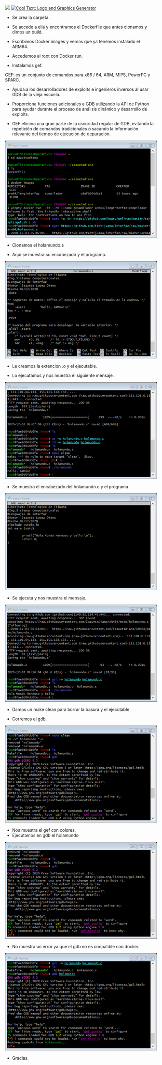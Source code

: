 
![](https://images.cooltext.com/5485888.gif)
<a href="http://cooltext.com" target="_top"><img src="https://cooltext.com/images/ct_pixel.gif" width="80" height="15" alt="Cool Text: Logo and Graphics Generator" border="0" /></a>

-	Se crea la carpeta.

-	Se accede a ella y encontramos el Dockerfile que antes clonamos y dimos un build.


-	Escribimos Docker images y vemos que ya tenemos instalado el ARM64.

-	Accedemos al root con Docker run.


-	Instalamos gef.

GEF: es un conjunto de comandos para x86 / 64, ARM, MIPS, PowerPC y SPARC.

-	Ayuda:a los desarrolladores de exploits e ingenieros inversos al usar GDB de la vieja escuela.

-	 Proporciona funciones adicionales a GDB utilizando la API de Python para ayudar durante el proceso de análisis dinámico y desarrollo de exploits.

-	GEF elimina una gran parte de la oscuridad regular de GDB, evitando la repetición de comandos tradicionales o sacando la información relevante del tiempo de ejecución de depuración.



![](https://github.com/ZazuetaDiana/ARM64/blob/main/image1.png)

-	Clonamos el holamundo.s

-	Aquí se muestra su encabezado y el programa.



![](https://github.com/ZazuetaDiana/ARM64/blob/main/image8.png)

-	Le creamos la extencion .o y el ejecutable.

-	Lo ejecutamos y nos muestra el siguiente mensaje.


![](https://github.com/ZazuetaDiana/ARM64/blob/main/image2.png)


-	Se muestra el encabezado del holamundo.c y el programa.


![](https://github.com/ZazuetaDiana/ARM64/blob/main/image7.png)

-	Se ejecuta y nos muestra el mensaje.


![](https://github.com/ZazuetaDiana/ARM64/blob/main/image3.png)

-	Damos un make clean para borrar la basura y el ejecutable.

-	Corremos el gdb.


![](https://github.com/ZazuetaDiana/ARM64/blob/main/image4.png)

-	Nos muestra el gef con colores.
- Ejecutamos en gdb el holamundo

![](https://github.com/ZazuetaDiana/ARM64/blob/main/image5.png)


- No muestra un error ya que el gdb no es conpatible con docker.

![](https://github.com/ZazuetaDiana/ARM64/blob/main/image6.png)

- Gracias.



